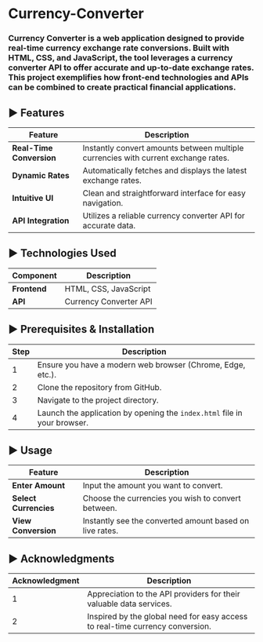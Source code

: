 # Currency-Converter

### Currency Converter is a web application designed to provide real-time currency exchange rate conversions. Built with HTML, CSS, and JavaScript, the tool leverages a currency converter API to offer accurate and up-to-date exchange rates. This project exemplifies how front-end technologies and APIs can be combined to create practical financial applications.

## ► Features
| Feature                | Description                                                  |
|------------------------|--------------------------------------------------------------|
| **Real-Time Conversion** | Instantly convert amounts between multiple currencies with current exchange rates. |
| **Dynamic Rates**      | Automatically fetches and displays the latest exchange rates. |
| **Intuitive UI**       | Clean and straightforward interface for easy navigation.     |
| **API Integration**    | Utilizes a reliable currency converter API for accurate data. |

## ► Technologies Used
| Component   | Description                                              |
|-------------|----------------------------------------------------------|
| **Frontend**| HTML, CSS, JavaScript                                    |
| **API**     | Currency Converter API                                   |

## ► Prerequisites & Installation
| Step | Description                                           |
|------|-------------------------------------------------------|
| 1    | Ensure you have a modern web browser (Chrome, Edge, etc.). |
| 2    | Clone the repository from GitHub.                    |
| 3    | Navigate to the project directory.                  |
| 4    | Launch the application by opening the `index.html` file in your browser. |

## ► Usage
| Feature            | Description                                        |
|--------------------|----------------------------------------------------|
| **Enter Amount**   | Input the amount you want to convert.              |
| **Select Currencies** | Choose the currencies you wish to convert between. |
| **View Conversion**| Instantly see the converted amount based on live rates. |

## ► Acknowledgments
| Acknowledgment     | Description                                        |
|--------------------|----------------------------------------------------|
| 1                  | Appreciation to the API providers for their valuable data services. |
| 2                  | Inspired by the global need for easy access to real-time currency conversion. |
